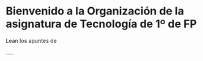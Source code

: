 # Bienvenido a la Organización de la asignatura de Tecnología de 1º de FP 

Lean los apuntes de 

.....
